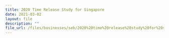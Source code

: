 ```yaml
---
title: 2020 Time Release Study for Singapore
date: 2021-03-02
layout: file
description: ""
file_url: /files/businesses/seb/2020%20time%20release%20study%20for%20singapore.pdf
---
```



